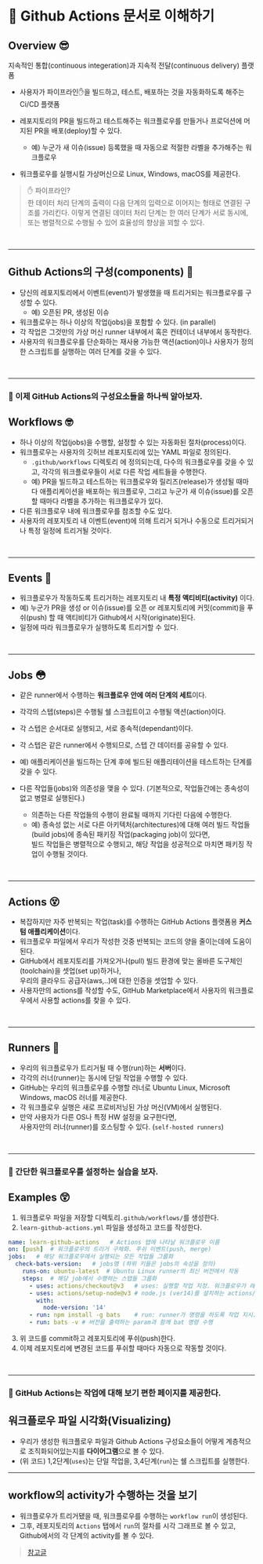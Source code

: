 # 🚩 Github Actions 문서로 이해하기 
## Overview 😎
지속적인 통합(continuous integeration)과 지속적 전달(continuous delivery) 플랫폼
- 사용자가 파이프라인✋을 빌드하고, 테스트, 배포하는 것을 자동화하도록 해주는 Ci/CD 플랫폼
- 레포지토리의 PR을 빌드하고 테스트해주는 워크플로우를 만들거나 프로덕션에 머지된 PR을 배포(deploy)할 수 있다.
  - 예) 누군가 새 이슈(issue) 등록했을 때 자동으로 적절한 라벨을 추가해주는 워크플로우

- 워크플로우를 실행시킬 가상머신으로 Linux, Windows, macOS를 제공한다.

> ✋ 파이프라인?<br>
>  한 데이터 처리 단계의 출력이 다음 단계의 입력으로 이어지는 형태로 연결된 구조를 가리킨다. 이렇게 연결된 데이터 처리 단계는 한 여러 단계가 서로 동시에, 또는 병렬적으로 수행될 수 있어 효율성의 향상을 꾀할 수 있다. 


<br>

---
## Github Actions의 구성(components) 🥳
- 당신의 레포지토리에서 이벤트(event)가 발생했을 때 트리거되는 워크플로우를 구성할 수 있다.
  - 예) 오픈된 PR, 생성된 이슈
- 워크플로우는 하나 이상의 작업(jobs)을 포함할 수 있다. (in parallel)
- 각 작업은 그것만의 가상 머신 runner 내부에서 혹은 컨테이너 내부에서 동작한다.
- 사용자의 워크플로우를 단순화하는 재사용 가능한 액션(action)이나 사용자가 정의한 스크립트를 실행하는 여러 단계를 갖을 수 있다.

<br>

---
### 💭 이제 GitHub Actions의 구성요소들을 하나씩 알아보자.

## Workflows 🤓
- 하나 이상의 작업(jobs)을 수행할, 설정할 수 있는 자동화된 절차(process)이다.
- 워크플로우는 사용자의 깃허브 레포지토리에 있는 YAML 파일로 정의된다.
  - `.github/workflows` 디렉토리 에 정의되는데, 다수의 워크플로우를 갖을 수 있고, 각각의 워크플로우들이 서로 다른 작업 세트들을 수행한다.
  - 예) PR을 빌드하고 테스트하는 워크플로우와 릴리즈(release)가 생성될 때마다 애플리케이션을 배포하는 워크플로우, 그리고 누군가 새 이슈(issue)를 오픈할 때마다 라벨을 추가하는 워크플로우가 있다.
- 다른 워크플로우 내에 워크플로우를 참조할 수도 있다.
- 사용자의 레포지토리 내 이벤트(event)에 의해 트리거 되거나 수동으로 트리거되거나 특정 일정에 트리거될 것이다.

<br>

---
## Events 🤤
- 워크플로우가 작동하도록 트리거하는 레포지토리 내 **특정 액티비티(activity)** 이다.
- 예) 누군가 PR을 생성 or 이슈(issue)를 오픈 or 레포지토리에 커밋(commit)을 푸쉬(push) 할 때 액티비티가 Github에서 시작(originate)된다. 
- 일정에 따라 워크플로우가 실행하도록 트리거할 수 있다.

<br>

---
## Jobs 😳
- 같은 runner에서 수행하는 **워크플로우 안에 여러 단계의 세트**이다.
- 각각의 스텝(steps)은 수행될 쉘 스크립트이고 수행될 액션(action)이다.
- 각 스텝은 순서대로 실행되고, 서로 종속적(dependant)이다.
- 각 스텝은 같은 runner에서 수행되므로, 스텝 간 데이터를 공유할 수 있다.
- 예) 애플리케이션을 빌드하는 단계 후에 빌드된 애플리테이션을 테스트하는 단계를 갖을 수 있다.

- 다른 작업들(jobs)와 의존성을 맺을 수 있다. (기본적으로, 작업들간에는 종속성이 없고 병렬로 실행된다.)
  - 의존하는 다른 작업들의 수행이 완료될 때까지 기다린 다음에 수행한다.
  - 예) 종속성 없는 서로 다른 아키텍처(architectures)에 대해 여러 빌드 작업들(build jobs)에 종속된 패키징 작업(packaging job)이 있다면, <br>빌드 작업들은 병렬적으로 수행되고, 해당 작업을 성공적으로 마치면 패키징 작업이 수행될 것이다.

<br>

---
## Actions 😵
- 복잡하지만 자주 반복되는 작업(task)를 수행하는 GitHub Actions 플랫폼용 **커스텀 애플리케이션**이다.
- 워크플로우 파일에서 우리가 작성한 것중 반복되는 코드의 양을 줄이는데에 도움이 된다.
- GitHub에서 레포지토리를 가져오거나(pull) 빌드 환경에 맞는 올바른 도구체인(toolchain)을 셋업(set up)하거나, <br>우리의 클라우드 공급자(aws,..)에 대한 인증을 셋업할 수 있다.
- 사용자만의 actions를 작성할 수도, GitHub Marketplace에서 사용자의 워크플로우에서 사용할 actions를 찾을 수 있다.

<br>

---
## Runners 🧐
- 우리의 워크플로우가 트리거될 때 수행(run)하는 **서버**이다.
- 각각의 러너(runner)는 동시에 단일 작업을 수행할 수 있다.
- GitHub는 우리의 워크플로우를 수행할 러너로 Ubuntu Linux, Microsoft Windows, macOS 러너를 제공한다.
- 각 워크플로우 실행은 새로 프로비저닝된 가상 머신(VM)에서 실행된다.
- 만약 사용자가 다른 OS나 특정 HW 설정을 요구한다면, <br>사용자만의 러너(runner)를 호스팅할 수 있다. (`self-hosted runners`)

<br>

---
### 💭 간단한 워크플로우를 설정하는 실습을 보자.

## Examples 😲
1. 워크플로우 파일을 저장할 디렉토리`.github/workflows/`를 생성한다.
2. `learn-github-actions.yml` 파일을 생성하고 코드를 작성한다.
```yml
name: learn-github-actions   # Actions 탭에 나타날 워크플로우 이름
on: [push]  # 워크플로우의 트리거 구체화. 푸쉬 이벤트(push, merge)
jobs:   # 해당 워크플로우에서 실행되는 모든 작업들 그룹화
  check-bats-version:   # jobs명 (하위 키들은 jobs의 속성을 정의)
    runs-on: ubuntu-latest  # Ubuntu Linux runner의 최신 버전에서 작동
    steps:  # 해당 job에서 수행하는 스탭들 그룹화
      - uses: actions/checkout@v3   # uses: 실행할 작업 지정. 워크플로우가 레포지토리 코드에 대해 실행하기 전 필수로 해야하는 체크아웃 작업(runner에 레포지토리를 체크아웃하는 액션)
      - uses: actions/setup-node@v3 # node.js (ver14)를 설치하는 actions/setup-node@v3 작업
        with:
          node-version: '14'
      - run: npm install -g bats    # run: runner가 명령을 하도록 작업 지시. 예) npm으로 테스팅 패키지 'bats'를 설치
      - run: bats -v # 버전을 출력하는 param과 함께 bat 명령 수행
```
3. 위 코드를 commit하고 레포지토리에 푸쉬(push)한다.
4. 이제 레포지토리에 변경된 코드를 푸쉬할 때마다 자동으로 작동할 것이다.

<br>

---
### 💭 GitHub Actions는 작업에 대해 보기 편한 페이지를 제공한다.

## 워크플로우 파일 시각화(Visualizing)
- 우리가 생성한 워크플로우 파일과 Github Actions 구성요소들이 어떻게 계층적으로 조직화되어있는지를 **다이어그램**으로 볼 수 있다.
- (위 코드) 1,2단계(`uses`)는 단일 작업을, 3,4단계(`run`)는 쉘 스크립트를 실행한다.

---

## workflow의 activity가 수행하는 것을 보기
- 워크플로우가 트리거됐을 때, 워크플로우를 수행하는 `workflow run`이 생성된다.
- 그후, 레포지토리의 `Actions` 탭에서 `run`의 절차를 시각 그래프로 볼 수 있고, <br>Github에서의 각 단계의 activity를 볼 수 있다.



> [참고글](https://docs.github.com/en/actions/learn-github-actions/understanding-github-actions)